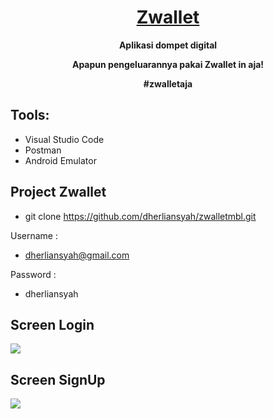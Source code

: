 <h1 align="center">
  <a href="#">Zwallet</a>
</h1>

<p align="center"><b>Aplikasi dompet digital</b></p>
<p align="center"><b>Apapun pengeluarannya pakai Zwallet in aja!</b></p>
<p align="center"><b>#zwalletaja</b></p>

## Tools:

- Visual Studio Code
- Postman
- Android Emulator

## Project Zwallet

- git clone https://github.com/dherliansyah/zwalletmbl.git

Username : 
- dherliansyah@gmail.com

Password :
- dherliansyah

## Screen Login

<img src="https://user-images.githubusercontent.com/67412768/102751175-c939d580-4399-11eb-9693-164356b90efa.PNG" >

## Screen SignUp

<img src="https://user-images.githubusercontent.com/67412768/102751241-ef5f7580-4399-11eb-98af-88ff94cec500.PNG" >

